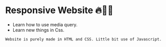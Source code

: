 # Responsive Website 🔥👨‍💻
* Learn how to use media query.
* Learn new things in Css.

``
Website is purely made in HTML and CSS. Little bit use of Javascript.
``
